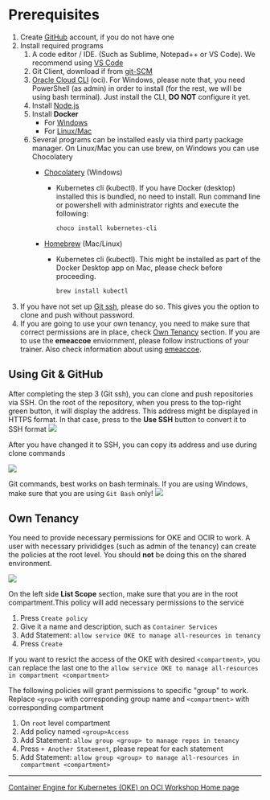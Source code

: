 # Prerequisites

1. Create [GitHub](https://github.com/) account, if you do not have one
2. Install required programs
    1. A code editor / IDE. (Such as Sublime, Notepad++ or VS Code). We recommend using [VS Code](https://code.visualstudio.com/download)
    2. Git Client, download if from [git-SCM](https://git-scm.com/download/)
    3. [Oracle Cloud CLI](https://docs.cloud.oracle.com/en-us/iaas/Content/API/SDKDocs/cliinstall.htm) (oci). For Windows, please note that, you need PowerShell (as admin) in order to install (for the rest, we will be using bash terminal). Just install the CLI, **DO NOT** configure it yet.
    4. Install [Node.js](https://nodejs.org/en/download/)
    5. Install **Docker**
        * For [Windows](https://docs.docker.com/docker-for-windows/install/)
        * For [Linux/Mac](https://docs.docker.com/engine/install/)
    6.  Several programs can be installed easly via third party package manager. On Linux/Mac you can use brew, on Windows you can use Chocolatery
        * [Chocolatery](https://chocolatey.org/) (Windows)
            * Kubernetes cli (kubectl). If you have Docker (desktop) installed this is bundled, no need to install. Run command line or powershell with administrator rights and execute the following:
                ```sh
                choco install kubernetes-cli
                ```
            
        * [Homebrew](https://brew.sh/) (Mac/Linux)
            * Kubernetes cli (kubectl). This might be installed as part of the Docker Desktop app on Mac, please check before proceeding.
                ```sh
                brew install kubectl
                ```
3. If you have not set up [Git ssh](https://docs.github.com/en/github/authenticating-to-github/generating-a-new-ssh-key-and-adding-it-to-the-ssh-agent), please do so. This gives you the option to clone and push without password.
4. If you are going to use your own tenancy, you need to make sure that correct permissions are in place, check [Own Tenancy](#own-tenancy) section. If you are to use the **emeaccoe** enviornment, please follow instructions of your trainer. Also check information about using [emeaccoe](./emeaccoe.md).


## Using Git & GitHub
After completing the step 3 (Git ssh), you can clone and push repositories via SSH.
On the root of the repository, when you press to the top-right green button, it will display the address. This address might be displayed in HTTPS format. In that case, press to the **Use SSH** button to convert it to SSH format
![](./images/git-using-https.png)

After you have changed it to SSH, you can copy its address and use during clone commands

![](./images/git-using-ssh.png)

Git commands, best works on bash terminals. If you are using Windows, make sure that you are using `Git Bash` only! ![](./images/git-bash.png)


## Own Tenancy
You need to provide necessary permissions for OKE and OCIR to work. A user with necessary privididges (such as admin of the tenancy) can create the policies at the root level. You should **not** be doing this on the shared environment.

![](./images/open-policies.png)

On the left side **List Scope** section, make sure that you are in the root compartment.This policy will add necessary permissions to the service
1. Press `Create policy`
2. Give it a name and description, such as `Container Services`
3. Add Statement: `allow service OKE to manage all-resources in tenancy`
4. Press `Create`

If you want to resrict the access of the OKE with desired `<compartment>`, you can replace the last one to the `allow service OKE to manage all-resources in compartment <compartment>`

The following policies will grant permissions to specific "group" to work. Replace `<group>` with corresponding group name and `<compartment>` with corresponding compartment
1. On `root` level compartment
2. Add policy named `<group>Access`
3. Add Statement: `allow group <group> to manage repos in tenancy`
4. Press `+ Another Statement`, please repeat for each statement
4. Add Statement: `allow group <group> to manage all-resources in compartment <compartment>`

---

[Container Engine for Kubernetes (OKE) on OCI Workshop Home page](README.md)
